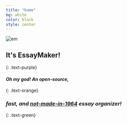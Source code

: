 ```yaml
---
title: "home"
bg: white
color: black
style: center
---
```


![em](http://i.imgur.com/woYyE9I.png)

## **It's EssayMaker!**
{: .text-purple}

#### *Oh my god! An open-source,*
{: .text-orange}

### *fast, and [not-made-in-1964](https://books.google.com/ngrams/graph?content=graphic+organizer&year_start=1800&year_end=2000&corpus=15&smoothing=3&share=&direct_url=t1%3B%2Cgraphic%20organizer%3B%2Cc0#t1%3B%2Cgraphic%20organizer%3B%2Cc0) essay organizer!*
{: .text-green}


